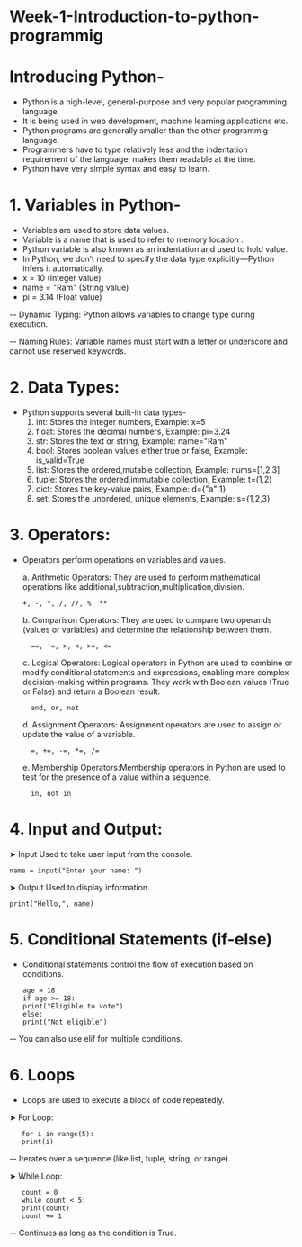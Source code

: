 # Week-1-Introduction-to-python-programmig

# Introducing Python-
  * Python is a high-level, general-purpose and very popular programming language.
  * It is being used in web development, machine learning applications etc.
  * Python programs are generally smaller than the other programmig language.
  * Programmers have to type relatively less and the indentation requirement of the language, makes them readable at the time.
  * Python have  very simple syntax and easy to learn.

# 1. Variables in Python-
  * Variables are used to store data values.
  * Variable is a name that is used to refer to memory location .
  * Python variable is also known as an indentation and used to hold value.
  * In Python, we don’t need to specify the data type explicitly—Python infers it automatically.
  * x = 10        (Integer value)
  * name = "Ram"  (String value)
  * pi = 3.14     (Float value)

-- Dynamic Typing: Python allows variables to change type during execution.

-- Naming Rules: Variable names must start with a letter or underscore and cannot use reserved keywords.

# 2. Data Types:
 * Python supports several built-in data types-
   1. int: Stores the integer numbers, Example: x=5
   2. float: Stores the decimal numbers, Example: pi=3.24
   3. str: Stores the text or string, Example: name="Ram"
   4. bool: Stores boolean values either true or false, Example: is_valid=True
   5. list: Stores the ordered,mutable collection, Example: nums=[1,2,3]
   6. tuple: Stores the ordered,immutable collection, Example: t=(1,2)
   7. dict: Stores the key-value pairs, Example: d={"a":1}
   8. set: Stores the unordered, unique elements, Example: s={1,2,3}


# 3. Operators:
* Operators perform operations on variables and values.

    a. Arithmetic Operators:
      They are used to perform mathematical operations like additional,subtraction,multiplication,division.
  
      +, -, *, /, //, %, **
  
    b. Comparison Operators:
     They are used to compare two operands (values or variables) and determine the relationship between them.
  
        ==, !=, >, <, >=, <=
  
    c. Logical Operators:
      Logical operators in Python are used to combine or modify conditional statements and expressions, enabling more complex decision-making within programs. They work with Boolean values (True or False) and return a Boolean result.
  
        and, or, not
  
    d. Assignment Operators: Assignment operators are used to assign or update the value of a variable. 
      
        =, +=, -=, *=, /=
  
    e. Membership Operators:Membership operators in Python are used to test for the presence of a value within a sequence. 
      
        in, not in
  

# 4. Input and Output:

➤ Input
Used to take user input from the console.

    name = input("Enter your name: ")


➤ Output
Used to display information.

    print("Hello,", name)



# 5. Conditional Statements (if-else)
* Conditional statements control the flow of execution based on conditions.

      age = 18
      if age >= 18:
      print("Eligible to vote")
      else:
      print("Not eligible")
  

-- You can also use elif for multiple conditions.

# 6. Loops
* Loops are used to execute a block of code repeatedly.

➤ For Loop:
  
       for i in range(5):
       print(i)
  
-- Iterates over a sequence (like list, tuple, string, or range).

➤ While Loop:

       count = 0
       while count < 5:
       print(count)
       count += 1

-- Continues as long as the condition is True.
